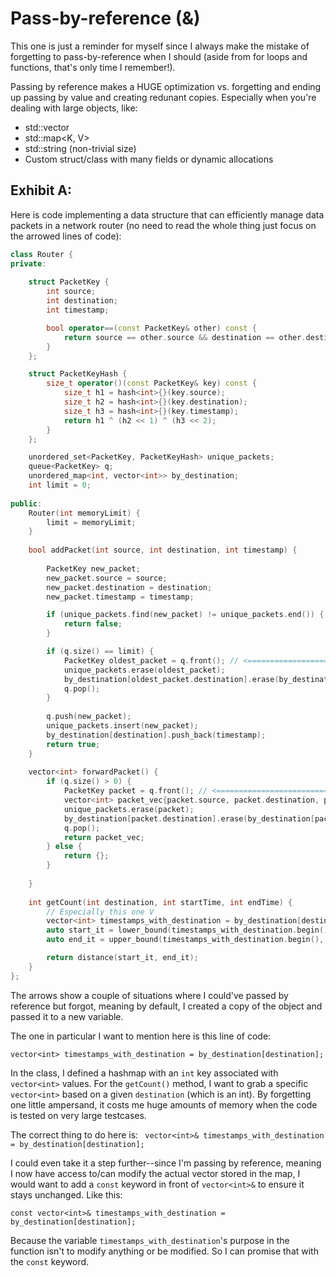 # Pass-by-reference (&)
This one is just a reminder for myself since I always make the mistake of forgetting to pass-by-reference when I should (aside from for loops and functions, that's only time I remember!).

Passing by reference makes a HUGE optimization vs. forgetting and ending up passing by value and creating redunant copies. Especially when you're dealing with large objects, like: 
- std::vector<T>
- std::map<K, V>
- std::string (non-trivial size)
- Custom struct/class with many fields or dynamic allocations

## Exhibit A:
Here is code implementing a data structure that can efficiently manage data packets in a network router (no need to read the whole thing just focus on the arrowed lines of code):
```cpp
class Router {
private:
    
    struct PacketKey {
        int source;
        int destination;
        int timestamp;

        bool operator==(const PacketKey& other) const {
            return source == other.source && destination == other.destination && timestamp == other.timestamp;
        }
    };

    struct PacketKeyHash {
        size_t operator()(const PacketKey& key) const {
            size_t h1 = hash<int>{}(key.source);
            size_t h2 = hash<int>{}(key.destination);
            size_t h3 = hash<int>{}(key.timestamp);
            return h1 ^ (h2 << 1) ^ (h3 << 2);
        }        
    };

    unordered_set<PacketKey, PacketKeyHash> unique_packets;
    queue<PacketKey> q; 
    unordered_map<int, vector<int>> by_destination;
    int limit = 0;
    
public:
    Router(int memoryLimit) {
        limit = memoryLimit;
    }
    
    bool addPacket(int source, int destination, int timestamp) {
        
        PacketKey new_packet;
        new_packet.source = source;
        new_packet.destination = destination;
        new_packet.timestamp = timestamp;

        if (unique_packets.find(new_packet) != unique_packets.end()) { 
            return false;
        }

        if (q.size() == limit) { 
            PacketKey oldest_packet = q.front(); // <============================
            unique_packets.erase(oldest_packet);
            by_destination[oldest_packet.destination].erase(by_destination[oldest_packet.destination].begin()); 
            q.pop();
        }
        
        q.push(new_packet);
        unique_packets.insert(new_packet); 
        by_destination[destination].push_back(timestamp);
        return true;
    }
    
    vector<int> forwardPacket() {
        if (q.size() > 0) {
            PacketKey packet = q.front(); // <============================
            vector<int> packet_vec{packet.source, packet.destination, packet.timestamp};
            unique_packets.erase(packet);
            by_destination[packet.destination].erase(by_destination[packet.destination].begin()); 
            q.pop();
            return packet_vec;
        } else {
            return {};
        }
        
    }
    
    int getCount(int destination, int startTime, int endTime) {
        // Especially this one V
        vector<int> timestamps_with_destination = by_destination[destination]; // <=========================================================== 
        auto start_it = lower_bound(timestamps_with_destination.begin(), timestamps_with_destination.end(), startTime);
        auto end_it = upper_bound(timestamps_with_destination.begin(), timestamps_with_destination.end(), endTime);

        return distance(start_it, end_it);
    }
};
```
The arrows show a couple of situations where I could've passed by reference but forgot, meaning by default, I created a copy of the object and passed it to a new variable. 

The one in particular I want to mention here is this line of code:
```
vector<int> timestamps_with_destination = by_destination[destination];
```
In the class, I defined a hashmap with an `int` key associated with `vector<int>` values. For the `getCount()` method, I want to grab
a specific `vector<int>` based on a given `destination` (which is an int). By forgetting one little ampersand, it costs me huge amounts of memory when the code is tested on very large testcases.

The correct thing to do here is: ` vector<int>& timestamps_with_destination = by_destination[destination];`

I could even take it a step further--since I'm passing by reference, meaning I now have access to/can modify the actual vector stored in the map, I would want to add a `const` keyword in front of `vector<int>&` to ensure it stays unchanged. Like this:
```
const vector<int>& timestamps_with_destination = by_destination[destination];
```
Because the variable `timestamps_with_destination`'s purpose in the function isn't to modify anything or be modified. So I can promise that with the `const` keyword.

